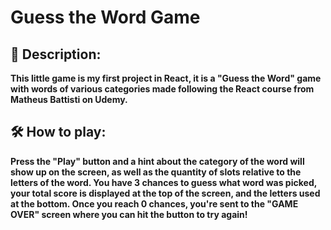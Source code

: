 # Guess the Word Game
## 📁 Description:
**This little game is my first project in React, it is a "Guess the Word" game with words of various categories made following the React course from Matheus Battisti on Udemy.**

## 🛠️ How to play:
**Press the "Play" button and a hint about the category of the word will show up on the screen, as well as the quantity of slots relative to the letters of the word. You have 3 chances to guess what word was picked, your total score is displayed at the top of the screen, and the letters used at the bottom. Once you reach 0 chances, you're sent to the "GAME OVER" screen where you can hit the button to try again!**

